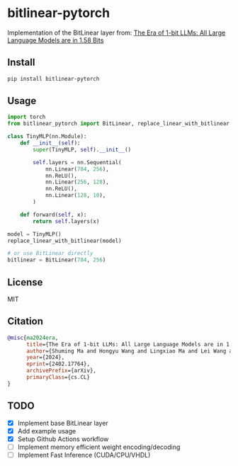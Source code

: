 # bitlinear-pytorch

Implementation of the BitLinear layer from: [The Era of 1-bit LLMs: All Large Language Models are in 1.58 Bits](https://arxiv.org/abs/2402.17764)

## Install
```bash
pip install bitlinear-pytorch
```

## Usage
```python
import torch
from bitlinear_pytorch import BitLinear, replace_linear_with_bitlinear

class TinyMLP(nn.Module):
    def __init__(self):
        super(TinyMLP, self).__init__()

        self.layers = nn.Sequential(
            nn.Linear(784, 256),
            nn.ReLU(),
            nn.Linear(256, 128),
            nn.ReLU(),
            nn.Linear(128, 10),
        )

    def forward(self, x):
        return self.layers(x)

model = TinyMLP()
replace_linear_with_bitlinear(model)

# or use BitLinear directly
bitlinear = BitLinear(784, 256)
```

## License
MIT

## Citation
```bibtex
@misc{ma2024era,
      title={The Era of 1-bit LLMs: All Large Language Models are in 1.58 Bits}, 
      author={Shuming Ma and Hongyu Wang and Lingxiao Ma and Lei Wang and Wenhui Wang and Shaohan Huang and Li Dong and Ruiping Wang and Jilong Xue and Furu Wei},
      year={2024},
      eprint={2402.17764},
      archivePrefix={arXiv},
      primaryClass={cs.CL}
}

```
## TODO
- [x] Implement base BitLinear layer
- [x] Add example usage
- [x] Setup Github Actions workflow
- [ ] Implement memory efficient weight encoding/decoding
- [ ] Implement Fast Inference (CUDA/CPU/VHDL)
